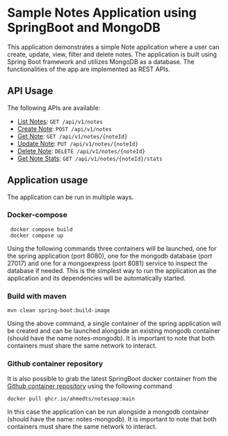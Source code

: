 # Sample Notes Application using SpringBoot and MongoDB
This application demonstrates a simple Note application where a user can create, update, view, filter and delete notes.
The application is built using Spring Boot framework and utilizes MongoDB as a database.
The functionalities of the app are implemented as REST APIs.

## API Usage

The following APIs are available:

- [List Notes](apidocs/listnotes.md): `GET /api/v1/notes`
- [Create Note](apidocs/createnote.md): `POST /api/v1/notes`
- [Get Note](apidocs/getnote.md): `GET /api/v1/notes/{noteId}`
- [Update Note](apidocs/updatenote.md): `PUT /api/v1/notes/{noteId}`
- [Delete Note](apidocs/deletenote.md): `DELETE /api/v1/notes/{noteId}`
- [Get Note Stats](apidocs/notestats.md): `GET /api/v1/notes/{noteId}/stats`

## Application usage

The application can be run in multiple ways.

### Docker-compose

```
 docker compose build
 docker compose up
```

Using the following commands three containers will be launched, one for the spring application (port 8080), one for the mongodb database (port 27017) and one for a mongoexpress (port 8081) service to inspect the database if needed. This is the simplest way to run the application as the application and its dependencies will be automatically started.


### Build with maven

```
mvn clean spring-boot:build-image
```

Using the above command, a single container of the spring application will be created and can be launched alongside an existing mongodb container (should have the name notes-mongodb). It is important to note that both containers must share the same network to interact.

### Github container repository

It is also possible to grab the latest SpringBoot docker container from the [Github container repository](http://ghcr.io/ahmedts/notesapp:main) using the following command

```
docker pull ghcr.io/ahmedts/notesapp:main
```

In this case the application can be run alongside a mongodb container (should have the name: notes-mongodb). It is important to note that both containers must share the same network to interact.